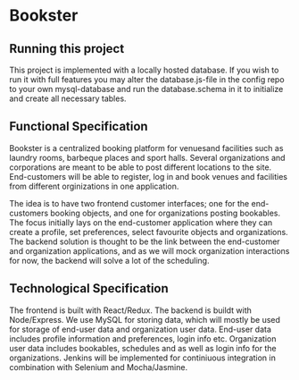 # Bookster

## Running this project

This project is implemented with a locally hosted database. If you wish to run 
it with full features you may alter the database.js-file in the config repo to
your own mysql-database and run the database.schema in it to initialize and
create all necessary tables.

## Functional Specification

Bookster is a centralized booking
platform for venuesand facilities such as laundry rooms, barbeque places and 
sport halls. Several organizations and corporations are meant to be able to
post different locations to the site. End-customers will be able to register,
log in and book venues and facilities from different orginizations in one
application. 

The idea is to have two frontend customer interfaces; one for the end-customers
booking objects, and one for organizations posting bookables. The focus initially lays on the end-customer application where they can create a profile, set preferences, select favourite objects and organizations. The
backend solution is thought to be the link between the end-customer and
organization applications, and as we will mock organization interactions for now,
the backend will solve a lot of the scheduling.

## Technological Specification

The frontend is built with React/Redux. The backend is buildt with Node/Express. We use MySQL for storing data, which will mostly be used for storage of end-user data and organization user data. End-user data includes profile
information and preferences, login info etc. Organization user data includes
bookables, schedules and as well as login info for the organizations. Jenkins will be implemented for continiuous
integration in combination with Selenium and Mocha/Jasmine.
